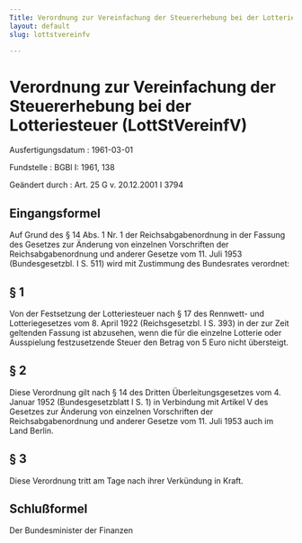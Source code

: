 ```yaml
---
Title: Verordnung zur Vereinfachung der Steuererhebung bei der Lotteriesteuer
layout: default
slug: lottstvereinfv

---
```


# Verordnung zur Vereinfachung der Steuererhebung bei der Lotteriesteuer (LottStVereinfV)

Ausfertigungsdatum
:   1961-03-01

Fundstelle
:   BGBl I: 1961, 138

Geändert durch
:   Art. 25 G v. 20.12.2001 I 3794


## Eingangsformel

Auf Grund des § 14 Abs. 1 Nr. 1 der Reichsabgabenordnung in der
Fassung des Gesetzes zur Änderung von einzelnen Vorschriften der
Reichsabgabenordnung und anderer Gesetze vom 11. Juli 1953
(Bundesgesetzbl. I S. 511) wird mit Zustimmung des Bundesrates
verordnet:


## § 1

Von der Festsetzung der Lotteriesteuer nach § 17 des Rennwett- und
Lotteriegesetzes vom 8. April 1922 (Reichsgesetzbl. I S. 393) in der
zur Zeit geltenden Fassung ist abzusehen, wenn die für die einzelne
Lotterie oder Ausspielung festzusetzende Steuer den Betrag von 5 Euro
nicht übersteigt.


## § 2

Diese Verordnung gilt nach § 14 des Dritten Überleitungsgesetzes vom
4\. Januar 1952 (Bundesgesetzblatt I S. 1) in Verbindung mit Artikel V
des Gesetzes zur Änderung von einzelnen Vorschriften der
Reichsabgabenordnung und anderer Gesetze vom 11. Juli 1953 auch im
Land Berlin.


## § 3

Diese Verordnung tritt am Tage nach ihrer Verkündung in Kraft.


## Schlußformel

Der Bundesminister der Finanzen

